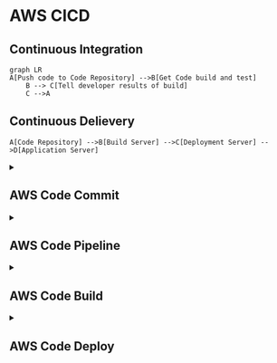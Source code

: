 # AWS CICD 
## Continuous Integration
```mermaid
graph LR
A[Push code to Code Repository] -->B[Get Code build and test]
    B --> C[Tell developer results of build]
    C -->A
```
## Continuous Delievery
```mermaid
A[Code Repository] -->B[Build Server] -->C[Deployment Server] -->D[Application Server]
```
<details>
	<summary><h2>AWS Code Commit</h2></summary>
	<br>
</details>
<details>
	<summary><h2>AWS Code Pipeline</h2></summary>
</details>
<details>
	<summary><h2>AWS Code Build</h2></summary>
</details>
<details>
	<summary><h2>AWS Code Deploy</h2></summary>
</details>
